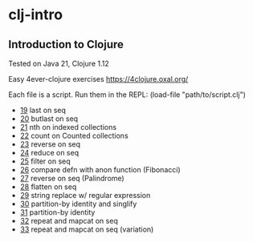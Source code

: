 # clj-intro
## Introduction to Clojure

Tested on Java 21, Clojure 1.12

Easy 4ever-clojure exercises
https://4clojure.oxal.org/

Each file is a script. Run them in the REPL: (load-file "path/to/script.clj")

- [19](p19.clj) last on seq
- [20](p20.clj) butlast on seq
- [21](p21.clj) nth on indexed collections
- [22](p22.clj) count on Counted collections
- [23](p23.clj) reverse on seq
- [24](p24.clj) reduce on seq
- [25](p25.clj) filter on seq
- [26](p26.clj) compare defn with anon function (Fibonacci)
- [27](p27.clj) reverse on seq (Palindrome)
- [28](p28.clj) flatten on seq
- [29](p29.clj) string replace w/ regular expression
- [30](p30.clj) partition-by identity and singlify
- [31](p31.clj) partition-by identity
- [32](p32.clj) repeat and mapcat on seq
- [33](p33.clj) repeat and mapcat on seq (variation)
